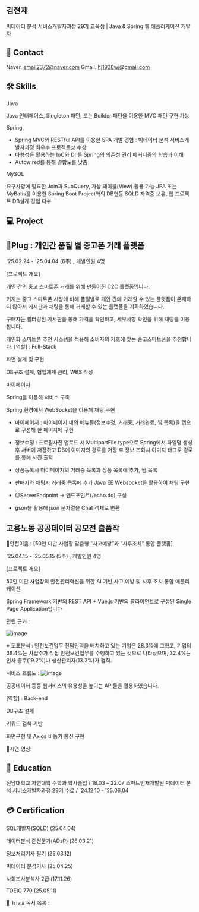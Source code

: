 김현재
--
빅데이터 분석 서비스개발자과정 29기 교육생 | Java & Spring 웹 애플리케이션 개발자

 

📧 Contact
--
Naver. email2372@naver.com
Gmail. hj1938wj@gmail.com

 

🛠️ Skills
--
 Java  

Java 인터페이스, Singleton 패턴, 또는 Builder 패턴을 이용한 MVC 패턴 구현 가능     
 
 Spring

- Spring MVC와 RESTful API를 이용한 SPA 개발 경험 : 빅데이터 분석 서비스개발자과정 최우수 프로젝트상 수상
- 다형성을 활용하는 IoC와 DI 등 Spring의 의존성 관리 메커니즘의 학습과 이해  
- Autowired를 통해 결합도를 낮춤
 
 MySQL

요구사항에 필요한 Join과 SubQuery, 가상 테이블(View) 활용 가능
JPA 또는 MyBatis를 이용한 Spring Boot Project와의 DB연동
SQLD 자격증 보유, 웹 프로젝트 DB설계 경험 다수  
 
 

💻 Project
--
📱Plug : 개인간 품질 별 중고폰 거래 플랫폼
--
'25.02.24 - '25.04.04 (6주) , 개발인원 4명

[프로젝트 개요]

개인 간의 중고 스마트폰 거래를 위해 만들어진 C2C 플랫폼입니다.

커지는 중고 스마트폰 시장에 비해 품질별로 개인 간에 거래할 수 있는 플랫폼이 존재하지 않아서 게시판과 채팅을 통해 거래할 수 있는 플랫폼을 기획하였습니다.

구매자는 필터링된 게시판을 통해 가격을 확인하고, 세부사항 확인을 위해 채팅을 이용합니다.

개인화 스마트폰 추천 시스템을 적용해 소비자의 기호에 맞는 중고스마트폰을 추천합니다.
[역할] : Full-Stack

화면 설계 및 구현

DB구조 설계, 협업체계 관리, WBS 작성

마이페이지

Spring을 이용해 서비스 구축

Spring 환경에서 WebSocket을 이용해 채팅 구현

- 마이페이지 : 마이페이지 내의 메뉴들(정보수정, 거래중, 거래완료, 찜 목록)을 탭으로 구성해 한 페이지에 구현

- 정보수정 : 프로필사진 업로드 시 MultipartFile type으로 Spring에서 파일명 생성 후 서버에 저장하고 DB에 이미지의 경로를 저장 후 정보 조회시 이미지 태그로 경로를 통해 사진 출력 
- 상품등록시 마이페이지의 거래중 목록과 상품 목록에 추가, 찜 목록
- 판매자와 채팅시 거래중 목록에 추가
Java EE Websocket을 활용하여 채팅 구현
- @ServerEndpoint -> 엔드포인트(/echo.do) 구성
- gson을 활용해 json 문자열을 Chat 객체로 변환
 

고용노동 공공데이터 공모전 출품작
--
👷안전이음 : [50인 미만 사업장 맞춤형 “사고예방”과 “사후조치” 통합 플랫폼]

'25.04.15 - '25.05.15 (5주) , 개발인원 4명

[프로젝트 개요]

50인 미만 사업장의 안전관리혁신을 위한 AI 기반 사고 예방 및 사후 조치 통합 애플리케이션

Spring Framework 기반의 REST API + Vue.js 기반의 클라이언트로 구성된 Single Page Application입니다

관련 근거 :

![image](https://github.com/user-attachments/assets/07ace713-87a8-4ff8-9338-f5210175c38a)

※ 도표분석 : 안전보건업무 전담인력을 배치하고 있는 기업은 28.3%에 그쳤고, 기업의 38.4%는 사업주가 직접 안전보건업무를 수행하고 있는 것으로 나타났으며, 32.4%는 인사 총무(19.2%)나 생산관리자(13.2%)가 겸직.

서비스 흐름도 :
![image](https://github.com/user-attachments/assets/a4078cff-5f08-4256-a906-8d6509e1ba35)


공공데이터 등등 웹서비스의 유용성을 높이는 API들을 활용하였습니다.

[역할] : Back-end 

DB구조 설계

키워드 검색 기반

화면구현 및 Axios 비동기 통신 구현

🎥시연 영상:


 

 

📙 Education
--
전남대학교 자연대학 수학과 학사졸업 / 18.03 – 22.07
스마트인재개발원 빅데이터 분석 서비스개발자과정 29기 수료 / '24.12.10 - '25.06.04
 

💳 Certification
--
SQL개발자(SQLD) (25.04.04)

데이터분석 준전문가(ADsP) (25.03.21)

정보처리기사 필기 (25.03.12)

빅데이터 분석기사 (25.04.25)

사회조사분석사 2급 (17.11.26)

TOEIC 770 (25.05.11)

📖 Trivia 독서 목록 : 

 


